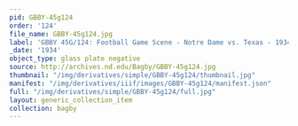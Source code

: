 ```yaml
---
pid: GBBY-45g124
order: '124'
file_name: GBBY-45g124.jpg
label: 'GBBY 45G/124: Football Game Scene - Notre Dame vs. Texas - 1934'
_date: '1934'
object_type: glass plate negative
source: http://archives.nd.edu/Bagby/GBBY-45g124.jpg
thumbnail: "/img/derivatives/simple/GBBY-45g124/thumbnail.jpg"
manifest: "/img/derivatives/iiif/images/GBBY-45g124/manifest.json"
full: "/img/derivatives/simple/GBBY-45g124/full.jpg"
layout: generic_collection_item
collection: bagby
---
```

